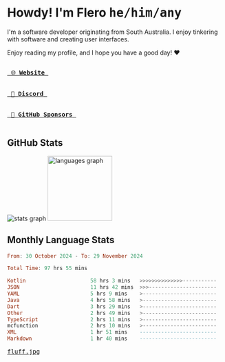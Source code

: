 # Howdy! I'm Flero <kbd>he/him/any</kbd>

I'm a software developer originating from South Australia. I enjoy tinkering with software and creating user interfaces.

Enjoy reading my profile, and I hope you have a good day! :heart:

<a href="https://flero.dev/">
    <kbd>
        <br>
        &nbsp;🌐 <strong>Website</strong>&nbsp;
        <br>
        <br>
    </kbd>
</a>

<a href="https://discord.com/users/1059375676769189938">
    <kbd>
        <br>
        &nbsp;💬 <strong>Discord</strong>&nbsp;
        <br>
        <br>
    </kbd>
</a>

<a href="https://github.com/sponsors/flerouwu">
    <kbd>
        <br>
        &nbsp;🩷 <strong>GitHub Sponsors</strong>&nbsp;
        <br>
        <br>
    </kbd>
</a>

## GitHub Stats
<!-- <p> allows it to be shown side-by-side -->
<div>
  <img src="https://github-readme-stats.vercel.app/api?hide_title=true&hide_rank=false&show_icons=true&include_all_commits=true&count_private=true&disable_animations=true&theme=github_dark&locale=en&hide_border=true&username=flerouwu" alt="stats graph"  />
  <img src="https://github-readme-stats.vercel.app/api/top-langs?locale=en&hide_title=false&langs_count=5&theme=github_dark&hide_border=true&username=flerouwu&layout=compact" alt="languages graph" height="150"  />
</div>

## Monthly Language Stats

<!--START_SECTION:waka-->

```haskell
From: 30 October 2024 - To: 29 November 2024

Total Time: 97 hrs 55 mins

Kotlin                     58 hrs 3 mins   >>>>>>>>>>>>>>-----------   57.63 %
JSON                       11 hrs 42 mins  >>>----------------------   11.61 %
YAML                       5 hrs 9 mins    >------------------------   05.12 %
Java                       4 hrs 58 mins   >------------------------   04.93 %
Dart                       3 hrs 29 mins   >------------------------   03.47 %
Other                      2 hrs 49 mins   >------------------------   02.81 %
TypeScript                 2 hrs 11 mins   >------------------------   02.18 %
mcfunction                 2 hrs 10 mins   >------------------------   02.16 %
XML                        1 hr 51 mins    -------------------------   01.84 %
Markdown                   1 hr 40 mins    -------------------------   01.66 %
```

<!--END_SECTION:waka-->

<a href="https://raw.githubusercontent.com/flerouwu/flerouwu/main/fluff.jpg">
  <kbd>fluff.jpg</kbd>
</a>
